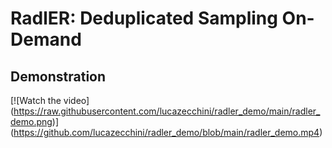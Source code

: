 # RadlER: Deduplicated Sampling On-Demand
## Demonstration

[![Watch the video]
(https://raw.githubusercontent.com/lucazecchini/radler_demo/main/radler_demo.png)]
(https://github.com/lucazecchini/radler_demo/blob/main/radler_demo.mp4)
